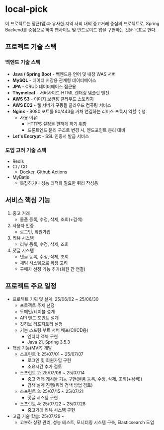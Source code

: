 # local-pick

이 프로젝트는 당근(앱)과 유사한 지역 사회 내의 중고거래 중심의 프로젝트로, Spring Backend를 중심으로 하여 웹사이트 및 안드로이드 앱을 구현하는 것을 목표로 한다.



## 프로젝트 기술 스택

### 백엔드 기술 스택

- **Java / Spring Boot** - 백엔드용 언어 및 내장 WAS 서버
- **MySQL** - 데이터 저장용 관계형 데이터베이스
- **JPA** - CRUD 데이터베이스 접근용
- **Thymeleaf** - 서버사이드 HTML 렌더링 템플릿 엔진
- **AWS S3** - 이미지 보관용 클라우드 스토리지
- **AWS EC2** - 웹 서버가 구동될 클라우드 컴퓨팅 서비스
- **Nginx** - 8080 포트를 80/443을 거쳐 연결하는 리버스 프록시 역할 수행
  - 사용 이유
    - HTTPS 설정을 편하게 하기 위함
    - 프론트엔드 분리 구조로 변경 시, 엔드포인트 분리 대비
- **Let's Encrypt** - SSL 인증서 발급 서비스

### 도입 고려 기술 스택

- Redis
- CI / CD
  - Docker, Github Actions
- MyBatis
  - 복잡하거나 성능 최적화 필요한 쿼리 작성용




## 서비스 핵심 기능

1. 중고 거래
   - 물품 등록, 수정, 삭제, 조회(+검색)
2. 사용자 인증
   - 로그인, 회원가입
3. 리뷰 시스템
   - 리뷰 등록, 수정, 삭제, 조회
4. 댓글 시스템 
   - 댓글 등록, 수정, 삭제, 조회
   - 채팅 시스템으로 확장 고려
   - 구매자 선정 기능 추가(회원 간 연결)



## 프로젝트 주요 일정

- 프로젝트 기획 및 설계: 25/06/02 ~ 25/06/30
  - 프로젝트 주제 선정
  - 도메인/테이블 설계
  - API 엔드 포인트 설계
  - 깃허브 리포지토리 설정
  - 기본 스프링 부트 서버 배포(CI/CD용)
    - 엔티티 객체 구현
    - Java 21, Spring 3.5.3
- 핵심 기능(MVP) 개발
  - 스프린트 1: 25/07/01 ~ 25/07/07
    - 로그인 및 회원가입 구현
    - 소요시간 추가 검토
  - 스프린트 2: 25/07/08 ~ 25/07/14
    - 중고 거래 게시물 기능 구현(물품 등록, 수정, 삭제, 조회(+검색))
    - 검색 설계 진행(쿼리 검색 방법 검토)
  - 스프린트 3: 25/07/15 ~ 25/07/21
    - 댓글 시스템 구현
  - 스프린트 4: 25/07/22 ~ 25/07/28
    - 중고거래 리뷰 시스템 구현
- 고급 기술 학습: 25/07/29 ~
  - 고부하 상황 관리, 성능 테스트, 모니터링 시스템 구축, Elasticsearch 도입

